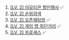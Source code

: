 1. [[LV. 2] 이모티콘 할인행사](https://school.programmers.co.kr/learn/courses/30/lessons/150368) ✅
2. [[LV. 2] 순위검색](https://school.programmers.co.kr/learn/courses/30/lessons/72412)
3. [[LV. 2] 오픈채팅방](https://school.programmers.co.kr/learn/courses/30/lessons/42888) ✅
4. [[LV. 2] 게임 맵 최단거리](https://school.programmers.co.kr/learn/courses/30/lessons/1844) ✅
5. [[LV. 2] 프로세스](https://school.programmers.co.kr/learn/courses/30/lessons/42587) ✅
